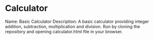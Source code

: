 # Calculator
Name: Basic Calculator
Description: A basic calculator providing integer addition, subtraction, multiplication and division.
Run by cloning the repository and opening calculator.html file in your browser.
